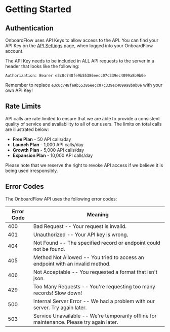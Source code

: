 # Getting Started

## Authentication
OnboardFlow uses API Keys to allow access to the API. You can find your API Key on the [API Settings](https://onboardflow.com/quick-launch/?path=/settings/api/) page, when logged into your OnboardFlow account.

The API Key needs to be included in ALL API requests to the server in a header that looks like the following:

`Authorization: Bearer e3c0c748fe9b55386eecc07c339ec4099a8b9b0e`

<aside class="notice">
Remember to replace <code>e3c0c748fe9b55386eecc07c339ec4099a8b9b0e</code> with your own API Key!
</aside>

## Rate Limits
API calls are rate limited to ensure that we are able to provide a consistent quality of service and availability to all of our users. The limits on total calls are illustrated below:

- **Free Plan** - 50 API calls/day
- **Launch Plan** - 1,000 API calls/day
- **Growth Plan** - 5,000 API calls/day
- **Expansion Plan** - 10,000 API calls/day

<aside class="notice">
Please note that we reserve the right to revoke API access if we believe it is being used irresponsibly.
</aside>

## Error Codes
The OnboardFlow API uses the following error codes:

Error Code | Meaning
---------- | -------
400 | Bad Request -- Your request is invalid.
401 | Unauthorized -- Your API key is wrong.
404 | Not Found -- The specified record or endpoint could not be found.
405 | Method Not Allowed -- You tried to access an endpoint with an invalid method.
406 | Not Acceptable -- You requested a format that isn't json.
429 | Too Many Requests -- You're requesting too many records! Slow down!
500 | Internal Server Error -- We had a problem with our server. Try again later.
503 | Service Unavailable -- We're temporarily offline for maintenance. Please try again later.
